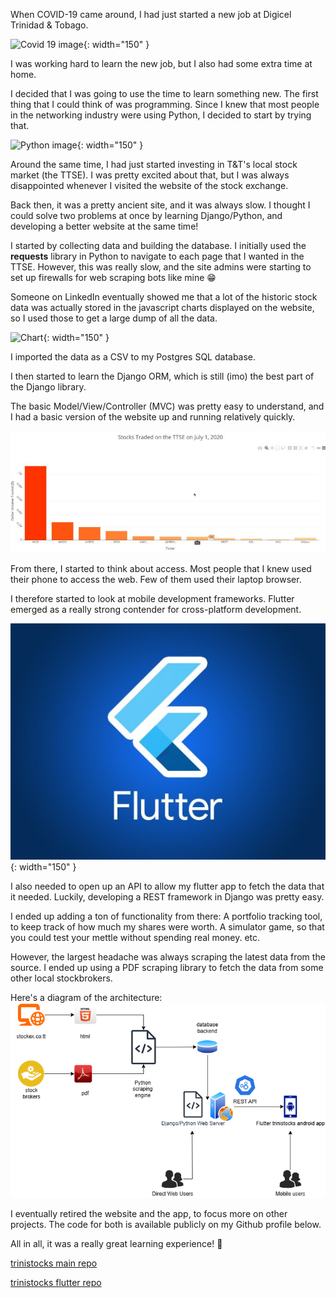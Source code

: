 When COVID-19 came around, I had just started a new job at Digicel Trinidad & Tobago. 

![Covid 19 image](https://media1.giphy.com/media/v1.Y2lkPTc5MGI3NjExajZ4NDdkN2V3OWh2Nm5vOW9id2Q4Nmx0YzVraGNjM21vYnU1d3VoaiZlcD12MV9pbnRlcm5hbF9naWZfYnlfaWQmY3Q9Zw/rIlmnpIaVVoxOwD9e0/giphy.gif){: width="150" }

I was working hard to learn the new job, but I also had some extra time at home.

I decided that I was going to use the time to learn something new. The first thing that I could think of was programming. Since I knew that most people
in the networking industry were using Python, I decided to start by trying that.

![Python image](https://media0.giphy.com/media/v1.Y2lkPTc5MGI3NjExOHo3MzdsNmdqZHBhODN0cDkxcDRnZmJzOTlsd2p2NXl4aXhyNzNyZSZlcD12MV9pbnRlcm5hbF9naWZfYnlfaWQmY3Q9Zw/KAq5w47R9rmTuvWOWa/giphy.gif){: width="150" }


Around the same time, I had just started investing in T&T's local stock market (the TTSE). I was pretty excited about that, but I was always disappointed whenever I visited the website of the stock exchange.

Back then, it was a pretty ancient site, and it was always slow. I thought I could solve two problems at once by learning Django/Python, and developing a better website at the same time!

I started by collecting data and building the database. I initially used the **requests** library in Python to navigate to each page that I wanted in the TTSE.
However, this was really slow, and the site admins were starting to set up firewalls for web scraping bots like mine 😁

Someone on LinkedIn eventually showed me that a lot of the historic stock data was actually stored in the javascript charts displayed on the website, so I used those to get a large dump
of all the data.

![Chart](https://media1.giphy.com/media/v1.Y2lkPTc5MGI3NjExbXdxdWo5dnRwYmtycGU3YTNnMDZ4aGtmZGg4YjR3N3l2ZDF3eHVyMyZlcD12MV9pbnRlcm5hbF9naWZfYnlfaWQmY3Q9Zw/t7sEnf5w7wJ1CEPyy7/giphy.gif){: width="150" }

I imported the data as a CSV to my Postgres SQL database.

I then started to learn the Django ORM, which is still (imo) the best part of the Django library.

The basic Model/View/Controller (MVC) was pretty easy to understand, and I had a basic version of the website up and running relatively quickly.

![trinistocks screenshot](/assets/posts/2025-03-27-trinistocks/trinistocks_screenshot.jpg)

From there, I started to think about access. Most people that I knew used their phone to access the web. Few of them used their laptop browser.

I therefore started to look at mobile development frameworks. Flutter emerged as a really strong contender for cross-platform development.

![Flutter icon](/assets/posts/2025-03-27-trinistocks/flutter_icon.jpg){: width="150" }


I also needed to open up an API to allow my flutter app to fetch the data that it needed. Luckily, developing a REST framework in Django was pretty easy.

I ended up adding a ton of functionality from there: A portfolio tracking tool, to keep track of how much my shares were worth. A simulator game, so that you could test your mettle without spending real money. etc.

However, the largest headache was always scraping the latest data from the source. I ended up using a PDF scraping library to fetch the data from some other local stockbrokers.

Here's a diagram of the architecture:
![Image of the trinistocks architecture](/assets/posts/2025-03-27-trinistocks/trinistocks_diagram.png)

I eventually retired the website and the app, to focus more on other projects. The code for both is available publicly on my Github profile below.

All in all, it was a really great learning experience! 🎉

[trinistocks main repo](https://github.com/rishi-latchmepersad/trinistocks.com)

[trinistocks flutter repo](https://github.com/rishi-latchmepersad/trinistocks_flutter)